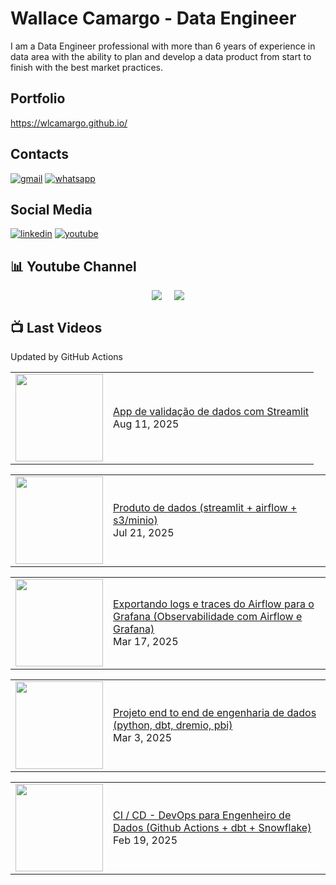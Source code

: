 # Wallace Camargo - Data Engineer

I am a Data Engineer professional with more than 6 years of experience in data area with the ability to plan and develop a data product from start to finish with the best market practices.

## Portfolio
https://wlcamargo.github.io/

## Contacts
[![gmail](https://img.shields.io/badge/Gmail-D14836?style=for-the-badge&logo=gmail&logoColor=white)](mailto:wallacecpdg@gmail.com?subject=registerProtocolHandler()%20FTW!&body=Check%20out%20what%20I%20learned%20at%20http%3A%2F%2Fupdates.html5rocks.com%2F2012%2F02%2FGetting-Gmail-to-handle-all-mailto-links-with-registerProtocolHandler%0A%0APlus%2C%20flawless%20handling%20of%20the%20subject%20and%20body%20parameters.%20Bonus%20from%20RFC%202368!)
[![whatsapp](https://img.shields.io/badge/WhatsApp-25D366?style=for-the-badge&logo=whatsapp&logoColor=white)](https://web.whatsapp.com/send?phone=+351926802230)

## Social Media
[![linkedin](https://img.shields.io/badge/LinkedIn-0077B5?style=for-the-badge&logo=linkedin&logoColor=white)](https://www.linkedin.com/in/wallace-camargo-35b615171/)
[![youtube](https://img.shields.io/badge/YouTube-FF0000?style=for-the-badge&logo=youtube&logoColor=white)](https://www.youtube.com/channel/UCK0B4IoF57JoiVVVeEcN8-A/videos)

## 📊 Youtube Channel 

<div style="display: flex; justify-content: center;">
  <div style="margin-right: 10px;">
    <a href="http://youtube.com/@wallacecamargo1043?sub_confirmation=1">
      <img src="https://img.shields.io/youtube/channel/subscribers/UCK0B4IoF57JoiVVVeEcN8-A" />
    </a>
  </div>

  <div style="margin-left: 10px;">
    <a href="http://youtube.com/@wallacecamargo1043?sub_confirmation=1">
      <img src="https://img.shields.io/youtube/channel/views/UCK0B4IoF57JoiVVVeEcN8-A" />
    </a>
  </div>
</div>


## 📺 Last Videos

Updated by GitHub Actions

<!-- YOUTUBE:START --><table><tr><td><a href="https://www.youtube.com/watch?v=8fmSFYOKmJI"><img width="140px" src="https://i.ytimg.com/vi/8fmSFYOKmJI/mqdefault.jpg"></a></td>
<td><a href="https://www.youtube.com/watch?v=8fmSFYOKmJI">App de validação de dados com Streamlit</a><br/>Aug 11, 2025</td></tr></table>
<table><tr><td><a href="https://www.youtube.com/watch?v=kiq0tzC1Q6Y"><img width="140px" src="https://i.ytimg.com/vi/kiq0tzC1Q6Y/mqdefault.jpg"></a></td>
<td><a href="https://www.youtube.com/watch?v=kiq0tzC1Q6Y">Produto de dados &lpar;streamlit + airflow + s3/minio&rpar;</a><br/>Jul 21, 2025</td></tr></table>
<table><tr><td><a href="https://www.youtube.com/watch?v=kIqbvSd_rH8"><img width="140px" src="https://i.ytimg.com/vi/kIqbvSd_rH8/mqdefault.jpg"></a></td>
<td><a href="https://www.youtube.com/watch?v=kIqbvSd_rH8">Exportando logs e traces do Airflow para o Grafana &lpar;Observabilidade com Airflow e Grafana&rpar;</a><br/>Mar 17, 2025</td></tr></table>
<table><tr><td><a href="https://www.youtube.com/watch?v=eiM05UZy-ag"><img width="140px" src="https://i.ytimg.com/vi/eiM05UZy-ag/mqdefault.jpg"></a></td>
<td><a href="https://www.youtube.com/watch?v=eiM05UZy-ag">Projeto end to end de engenharia de dados &lpar;python, dbt, dremio, pbi&rpar;</a><br/>Mar 3, 2025</td></tr></table>
<table><tr><td><a href="https://www.youtube.com/watch?v=frqwfqmhorU"><img width="140px" src="https://i.ytimg.com/vi/frqwfqmhorU/mqdefault.jpg"></a></td>
<td><a href="https://www.youtube.com/watch?v=frqwfqmhorU">CI / CD - DevOps para Engenheiro de Dados &lpar;Github Actions + dbt + Snowflake&rpar;</a><br/>Feb 19, 2025</td></tr></table>
<!-- YOUTUBE:END -->








